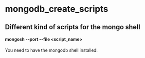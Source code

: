 # mongodb_create_scripts
## Different kind of scripts for the mongo shell
#### mongosh --port <port> --file <script_name>
  You need to have the mongodb shell installed.
  
